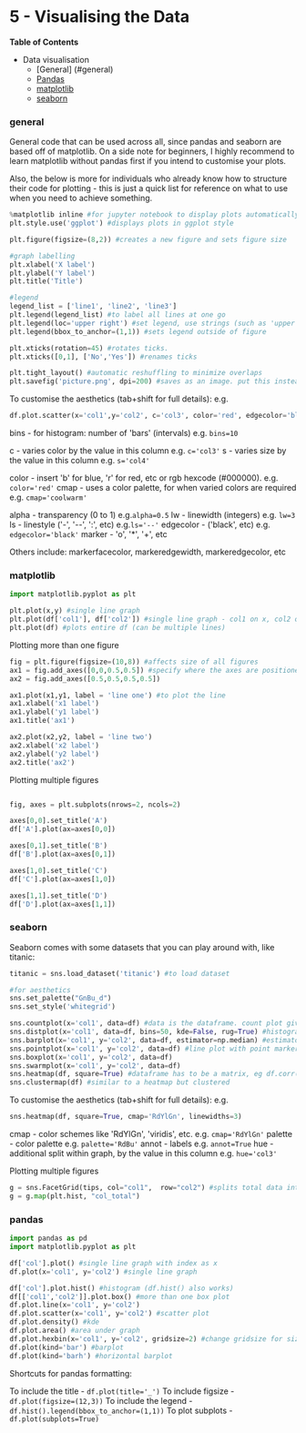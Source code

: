 
# 5 - Visualising the Data

__Table of Contents__
 * Data visualisation
    - [General] (#general)
    - [Pandas](#pandas)
    - [matplotlib](#matplotlib)
    - [seaborn](#seaborn)

<a id="general"></a>
### general

General code that can be used across all, since pandas and seaborn are based off of matplotlib.
On a side note for beginners, I highly recommend to learn matplotlib without pandas first if you intend to customise your plots.

Also, the below is more for individuals who already know how to structure their code for plotting - this is just a quick list for reference on what to use when you need to achieve something.

```python
%matplotlib inline #for jupyter notebook to display plots automatically without plt.show()
plt.style.use('ggplot') #displays plots in ggplot style

plt.figure(figsize=(8,2)) #creates a new figure and sets figure size

#graph labelling
plt.xlabel('X label')
plt.ylabel('Y label')
plt.title('Title')

#legend
legend_list = ['line1', 'line2', 'line3']
plt.legend(legend_list) #to label all lines at one go
plt.legend(loc='upper right') #set legend, use strings (such as 'upper right') or, location code (integers)
plt.legend(bbox_to_anchor=(1,1)) #sets legend outside of figure

plt.xticks(rotation=45) #rotates ticks.
plt.xticks([0,1], ['No','Yes']) #renames ticks

plt.tight_layout() #automatic reshuffling to minimize overlaps
plt.savefig('picture.png', dpi=200) #saves as an image. put this instead of plt.show()

```

To customise the aesthetics (tab+shift for full details): e.g. 

```python
df.plot.scatter(x='col1',y='col2', c='col3', color='red', edgecolor='black', lw=1, s=50, figsize=(12,3))

```
bins - for histogram: number of 'bars' (intervals) e.g. `bins=10`

c - varies color by the value in this column e.g. `c='col3'`
s - varies size by the value in this column e.g. `s='col4'`

color - insert 'b' for blue, 'r' for red, etc or rgb hexcode (#000000). e.g. `color='red'`
cmap - uses a color palette, for when varied colors are required e.g. `cmap='coolwarm'`

alpha - transparency (0 to 1) e.g.`alpha=0.5`
lw - linewidth (integers) e.g. `lw=3`
ls - linestyle ('-', '--', ':', etc) e.g.`ls='--'`
edgecolor - ('black', etc) e.g. `edgecolor='black'`
marker - 'o', '*', '+', etc
    
Others include: markerfacecolor, markeredgewidth, markeredgecolor, etc

<a id="matplotlib"></a>
### matplotlib

```python
import matplotlib.pyplot as plt

plt.plot(x,y) #single line graph
plt.plot(df['col1'], df['col2']) #single line graph - col1 on x, col2 on y
plt.plot(df) #plots entire df (can be multiple lines)

```

Plotting more than one figure

```python
fig = plt.figure(figsize=(10,8)) #affects size of all figures
ax1 = fig.add_axes([0,0,0.5,0.5]) #specify where the axes are positioned
ax2 = fig.add_axes([0.5,0.5,0.5,0.5]) 

ax1.plot(x1,y1, label = 'line one') #to plot the line
ax1.xlabel('x1 label')
ax1.ylabel('y1 label')
ax1.title('ax1')

ax2.plot(x2,y2, label = 'line two')
ax2.xlabel('x2 label')
ax2.ylabel('y2 label')
ax2.title('ax2')

```

Plotting multiple figures

```python

fig, axes = plt.subplots(nrows=2, ncols=2)

axes[0,0].set_title('A')
df['A'].plot(ax=axes[0,0])

axes[0,1].set_title('B')
df['B'].plot(ax=axes[0,1])

axes[1,0].set_title('C')
df['C'].plot(ax=axes[1,0])

axes[1,1].set_title('D')
df['D'].plot(ax=axes[1,1])

```

<a id="seaborn"></a>
### seaborn

Seaborn comes with some datasets that you can play around with, like titanic:

```python
titanic = sns.load_dataset('titanic') #to load dataset

```

```python
#for aesthetics
sns.set_palette("GnBu_d")
sns.set_style('whitegrid')

sns.countplot(x='col1', data=df) #data is the dataframe. count plot gives count for categorical data. palette='RdBu' gives a red blue color.
sns.distplot(x='col1', data=df, bins=50, kde=False, rug=True) #histogram; kde=True smooths the histogram, rug=False removes markers at bottom of chart to indicate density
sns.barplot(x='col1', y='col2', data=df, estimator=np.median) #estimator is the chosen method used in the plot. if unspecified it uses mean. 
sns.pointplot(x='col1', y='col2', data=df) #line plot with point markers
sns.boxplot(x='col1', y='col2', data=df)
sns.swarmplot(x='col1', y='col2', data=df)
sns.heatmap(df, square=True) #dataframe has to be a matrix, eg df.corr()
sns.clustermap(df) #similar to a heatmap but clustered

```

To customise the aesthetics (tab+shift for full details): e.g. 

```python
sns.heatmap(df, square=True, cmap='RdYlGn', linewidths=3)

```
cmap - color schemes like 'RdYlGn', 'viridis', etc. e.g. `cmap='RdYlGn'`
palette - color palette e.g. `palette='RdBu'`
annot - labels e.g. `annot=True`
hue - additional split within graph, by the value in this column e.g. `hue='col3'`

Plotting multiple figures

```python
g = sns.FacetGrid(tips, col="col1",  row="col2") #splits total data into respective subplots 
g = g.map(plt.hist, "col_total")

```

<a id="pandas"></a>
### pandas

```python
import pandas as pd
import matplotlib.pyplot as plt

df['col'].plot() #single line graph with index as x
df.plot(x='col1', y='col2') #single line graph

df['col'].plot.hist() #histogram (df.hist() also works)
df[['col1','col2']].plot.box() #more than one box plot
df.plot.line(x='col1', y='col2')
df.plot.scatter(x='col1', y='col2') #scatter plot
df.plot.density() #kde
df.plot.area() #area under graph
df.plot.hexbin(x='col1', y='col2', gridsize=2) #change gridsize for size of hexagons
df.plot(kind='bar') #barplot
df.plot(kind='barh') #horizontal barplot

```

Shortcuts for pandas formatting:

To include the title - `df.plot(title='_')`
To include figsize - `df.plot(figsize=(12,3))`
To include the legend - `df.hist().legend(bbox_to_anchor=(1,1))`
To plot subplots - `df.plot(subplots=True)`